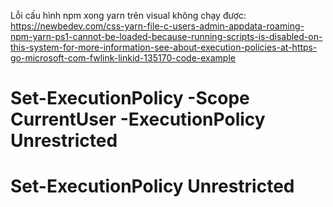 Lỗi cấu hình npm xong yarn trên visual không chạy được:
https://newbedev.com/css-yarn-file-c-users-admin-appdata-roaming-npm-yarn-ps1-cannot-be-loaded-because-running-scripts-is-disabled-on-this-system-for-more-information-see-about-execution-policies-at-https-go-microsoft-com-fwlink-linkid-135170-code-example
# Set-ExecutionPolicy -Scope CurrentUser -ExecutionPolicy Unrestricted
# Set-ExecutionPolicy Unrestricted